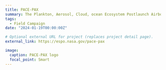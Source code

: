 ```yaml
---
title: PACE-PAX
summary: The Plankton, Aerosol, Cloud, ocean Ecosystem Postlaunch Airborne eXperiment (PACE-PAX). NASA field campaign in Fall 2024, based out of California to validate PACE (satellite to be launched Feb 2024) propducts.
tags:
  - Field Campaign
date: "2024-01-19T00:00:00Z"

# Optional external URL for project (replaces project detail page).
external_link: https://espo.nasa.gov/pace-pax

image:
  caption: PACE-PAX logo
  focal_point: Smart
---
```

